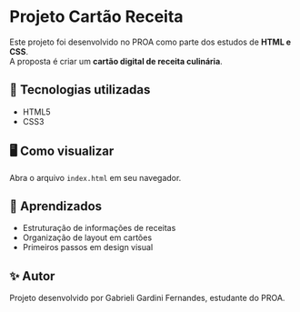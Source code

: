 # Projeto Cartão Receita
Este projeto foi desenvolvido no PROA como parte dos estudos de **HTML e CSS**.  
A proposta é criar um **cartão digital de receita culinária**.

## 🚀 Tecnologias utilizadas
- HTML5
- CSS3

## 🖥️ Como visualizar
Abra o arquivo `index.html` em seu navegador.

## 📌 Aprendizados
- Estruturação de informações de receitas
- Organização de layout em cartões
- Primeiros passos em design visual

## ✨ Autor
Projeto desenvolvido por Gabrieli Gardini Fernandes, estudante do PROA.
